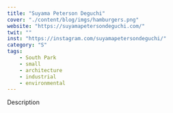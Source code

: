 ```yaml
---
title: "Suyama Peterson Deguchi"
cover: "./content/blog/imgs/hamburgers.png"
website: "https://suyamapetersondeguchi.com/"
twit: ""
inst: "https://instagram.com/suyamapetersondeguchi/"
category: "S"
tags:
    - South Park
    - small
    - architecture
    - industrial
    - environmental
---
```


Description
